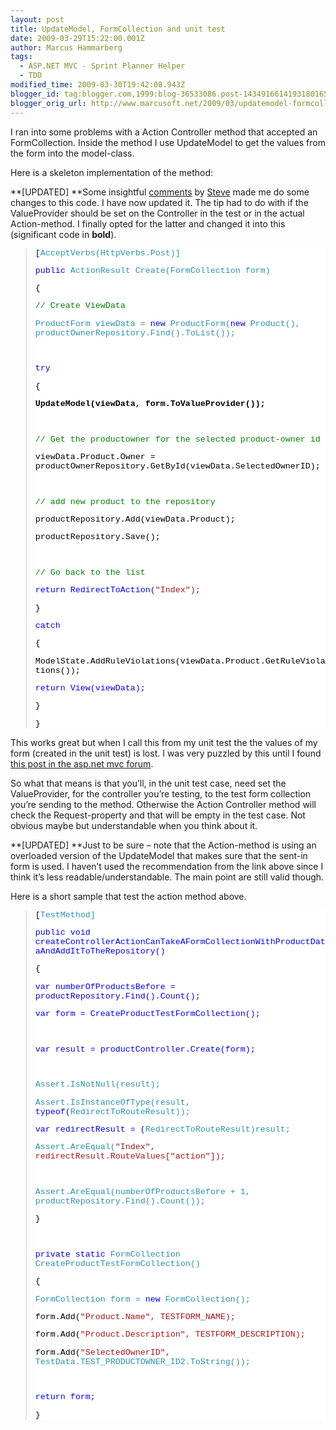 ```yaml
---
layout: post
title: UpdateModel, FormCollection and unit test
date: 2009-03-29T15:22:00.001Z
author: Marcus Hammarberg
tags:
  - ASP.NET MVC - Sprint Planner Helper
  - TDD
modified_time: 2009-03-30T19:42:08.943Z
blogger_id: tag:blogger.com,1999:blog-36533086.post-1434916614193180165
blogger_orig_url: http://www.marcusoft.net/2009/03/updatemodel-formcollection-and-unit_5466.html
---
```



I ran into some problems with a Action Controller method that accepted
an FormCollection. Inside the method I use UpdateModel to get the values
from the form into the model-class.

Here is a skeleton implementation of the method:

**\[UPDATED\]
**Some insightful <a
href="https://www.blogger.com/comment.g?blogID=36533086&amp;postID=1434916614193180165"
target="_blank">comments</a> by
<a href="http://openid.rowanbeach.com/steve" target="_blank">Steve</a>
made me do some changes to this code. I have now updated it. The tip had
to do with if the ValueProvider should be set on the Controller in the
test or in the actual Action-method. I finally opted for the latter and
changed it into this (significant code in **bold**).

> <div
> style="font-size: 10pt; background: white; color: black; font-family: courier new">
>
> \[<span style="color: #2b91af">AcceptVerbs(<span
> style="color: #2b91af">HttpVerbs.Post)\]
>
> <span style="color: blue">public <span
> style="color: #2b91af">ActionResult Create(<span
> style="color: #2b91af">FormCollection form)
>
> {
>
> <span style="color: green">// Create ViewData
>
>
> <span style="color: #2b91af">ProductForm viewData =
> <span style="color: blue">new <span
> style="color: #2b91af">ProductForm(<span
> style="color: blue">new <span
> style="color: #2b91af">Product(),
> productOwnerRepository.Find().ToList());
>
>  
>
> <span style="color: blue">try
>
> {
>
> **UpdateModel(viewData,
> form.ToValueProvider());**
>
>  
>
> <span style="color: green">// Get the productowner for
> the selected product-owner id
>
> viewData.Product.Owner =
> productOwnerRepository.GetById(viewData.SelectedOwnerID);
>
>  
>
> <span style="color: green">// add new product to the
> repository
>
>
> productRepository.Add(viewData.Product);
>
> productRepository.Save();
>
>  
>
> <span style="color: green">// Go back to the
> list
>
> <span style="color: blue">return
> RedirectToAction(<span
> style="color: #a31515">"Index");
>
> }
>
> <span style="color: blue">catch
>
> {
>
>
> ModelState.AddRuleViolations(viewData.Product.GetRuleViolations());
>
> <span style="color: blue">return
> View(viewData);
>
> }
>
> }
>
> </div>

This works great but when I call this from my unit test the the values
of my form (created in the unit test) is lost. I was very puzzled by
this until I found
<a href="http://forums.asp.net/p/1377574/2901453.aspx#2901453"
target="_blank">this post in the asp.net mvc forum</a>.

So what that means is that you’ll, in the unit test case, need set the
ValueProvider, for the controller you’re testing, to the test form
collection you’re sending to the method. Otherwise the Action Controller
method will check the Request-property and that will be empty in the
test case. Not obvious maybe but understandable when you think about it.

**\[UPDATED\]
**Just to be sure – note that the Action-method is using an overloaded
version of the UpdateModel that makes sure that the sent-in form is
used. I haven’t used the recommendation from the link above since I
think it’s less readable/understandable.
The main point are still valid though.

Here is a short sample that test the action method above.

> <div
> style="font-size: 10pt; background: white; color: black; font-family: courier new">
>
> \[<span style="color: #2b91af">TestMethod\]
>
> <span style="color: blue">public <span
> style="color: blue">void
> createControllerActionCanTakeAFormCollectionWithProductDataAndAddItToTheRepository()
>
> {
>
> <span style="color: blue">var
> numberOfProductsBefore = productRepository.Find().Count();
>
> <span style="color: blue">var form =
> CreateProductTestFormCollection();
>
>  
>
>
>
> <span style="color: blue">var result =
> productController.Create(form);
>
>  
>
> <span
> style="color: #2b91af">Assert.IsNotNull(result);
>
> <span
> style="color: #2b91af">Assert.IsInstanceOfType(result, <span
> style="color: blue">typeof(<span
> style="color: #2b91af">RedirectToRouteResult));
>
> <span style="color: blue">var redirectResult =
> (<span style="color: #2b91af">RedirectToRouteResult)result;
>
> <span style="color: #2b91af">Assert.AreEqual(<span
> style="color: #a31515">"Index",
> redirectResult.RouteValues\[<span
> style="color: #a31515">"action"\]);
>
>  
>
> <span
> style="color: #2b91af">Assert.AreEqual(numberOfProductsBefore +
> 1, productRepository.Find().Count());
>
> }
>
>  
>
> <span style="color: blue">private <span
> style="color: blue">static <span
> style="color: #2b91af">FormCollection
> CreateProductTestFormCollection()
>
> {
>
> <span style="color: #2b91af">FormCollection form =
> <span style="color: blue">new <span
> style="color: #2b91af">FormCollection();
>
> form.Add(<span
> style="color: #a31515">"Product.Name", TESTFORM_NAME);
>
> form.Add(<span
> style="color: #a31515">"Product.Description",
> TESTFORM_DESCRIPTION);
>
> form.Add(<span
> style="color: #a31515">"SelectedOwnerID", <span
> style="color: #2b91af">TestData.TEST_PRODUCTOWNER_ID2.ToString());
>
>  
>
> <span style="color: blue">return form;
>
> }
>
> </div>
